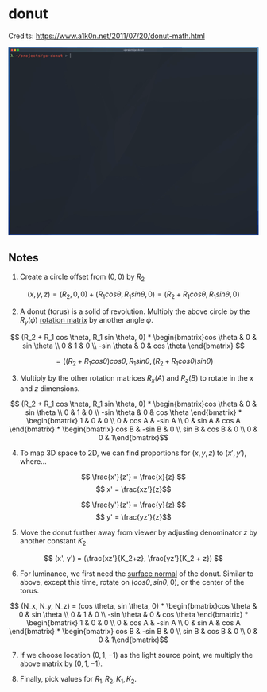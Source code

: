 # donut

Credits: https://www.a1k0n.net/2011/07/20/donut-math.html

![donut](./donut.gif)

## Notes
1. Create a circle offset from $(0,0)$ by $R_2$

$$
(x, y, z) 
= (R_2, 0, 0) + (R_1 cos \theta, R_1 sin \theta, 0) 
= (R_2 + R_1 cos \theta, R_1 sin \theta, 0)
$$

2. A donut (torus) is a solid of revolution. Multiply the above circle by the $R_y(\phi)$ [rotation matrix](https://en.wikipedia.org/wiki/Rotation_matrix) by another angle $\phi$.

$$ (R_2 + R_1 cos \theta, R_1 sin \theta, 0) * \begin{bmatrix}cos \theta & 0 & sin \theta \\ 0 & 1 & 0 \\ -sin \theta & 0 & cos \theta \end{bmatrix} $$

$$ = ((R_2 +R_1cos\theta)cos\theta, R_1sin\theta, (R_2 + R_1cos\theta)sin\theta) $$

3. Multiply by the other rotation matrices $R_x(A)$ and $R_z(B)$ to rotate in the $x$ and $z$ dimensions.

$$ (R_2 + R_1 cos \theta, R_1 sin \theta, 0) * \begin{bmatrix}cos \theta & 0 & sin \theta \\ 0 & 1 & 0 \\ -sin \theta & 0 & cos \theta \end{bmatrix} * \begin{bmatrix} 1 & 0 & 0 \\ 0 & cos A & -sin A \\ 0 & sin A & cos A \end{bmatrix} * \begin{bmatrix} cos B & -sin B & 0 \\ sin B & cos B & 0 \\ 0 & 0 & 1\end{bmatrix}$$

4. To map 3D space to 2D, we can find proportions for $(x, y, z)$ to $(x', y')$, where...

$$ \frac{x'}{z'} = \frac{x}{z} $$
$$ x' = \frac{xz'}{z}$$

$$ \frac{y'}{z'} = \frac{y}{z} $$
$$ y' = \frac{yz'}{z}$$

5. Move the donut further away from viewer by adjusting denominator $z$ by another constant $K_2$.

$$ (x', y') = (\frac{xz'}{K_2+z}, \frac{yz'}{K_2 + z}) $$

6. For luminance, we first need the [surface normal](https://en.wikipedia.org/wiki/Normal_(geometry)) of the donut. Similar to above, except this time, rotate on $(cos \theta, sin \theta, 0)$, or the center of the torus.

$$ (N_x, N_y, N_z) = (cos \theta, sin \theta, 0) * \begin{bmatrix}cos \theta & 0 & sin \theta \\ 0 & 1 & 0 \\ -sin \theta & 0 & cos \theta \end{bmatrix} * \begin{bmatrix} 1 & 0 & 0 \\ 0 & cos A & -sin A \\ 0 & sin A & cos A \end{bmatrix} * \begin{bmatrix} cos B & -sin B & 0 \\ sin B & cos B & 0 \\ 0 & 0 & 1\end{bmatrix}$$

7. If we choose location $(0, 1, -1)$ as the light source point, we multiply the above matrix by $(0, 1, -1)$.

8. Finally, pick values for $R_1, R_2, K_1, K_2$.
